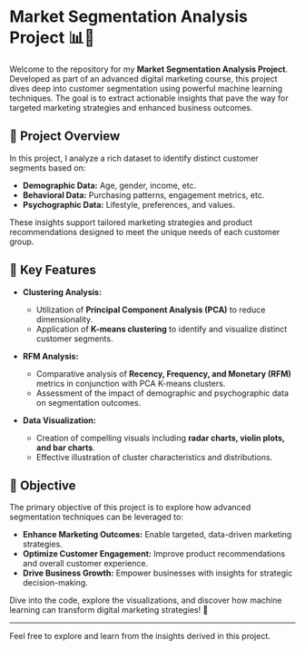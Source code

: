# Market Segmentation Analysis Project 📊🚀

Welcome to the repository for my **Market Segmentation Analysis Project**. Developed as part of an advanced digital marketing course, this project dives deep into customer segmentation using powerful machine learning techniques. The goal is to extract actionable insights that pave the way for targeted marketing strategies and enhanced business outcomes.

## 📖 Project Overview

In this project, I analyze a rich dataset to identify distinct customer segments based on:
- **Demographic Data:** Age, gender, income, etc.
- **Behavioral Data:** Purchasing patterns, engagement metrics, etc.
- **Psychographic Data:** Lifestyle, preferences, and values.

These insights support tailored marketing strategies and product recommendations designed to meet the unique needs of each customer group.

## 🔑 Key Features

- **Clustering Analysis:**  
  - Utilization of **Principal Component Analysis (PCA)** to reduce dimensionality.
  - Application of **K-means clustering** to identify and visualize distinct customer segments.

- **RFM Analysis:**  
  - Comparative analysis of **Recency, Frequency, and Monetary (RFM)** metrics in conjunction with PCA K-means clusters.
  - Assessment of the impact of demographic and psychographic data on segmentation outcomes.

- **Data Visualization:**  
  - Creation of compelling visuals including **radar charts, violin plots, and bar charts**.
  - Effective illustration of cluster characteristics and distributions.

## 🎯 Objective

The primary objective of this project is to explore how advanced segmentation techniques can be leveraged to:
- **Enhance Marketing Outcomes:** Enable targeted, data-driven marketing strategies.
- **Optimize Customer Engagement:** Improve product recommendations and overall customer experience.
- **Drive Business Growth:** Empower businesses with insights for strategic decision-making.

Dive into the code, explore the visualizations, and discover how machine learning can transform digital marketing strategies! 🚀

---
  
Feel free to explore and learn from the insights derived in this project.

